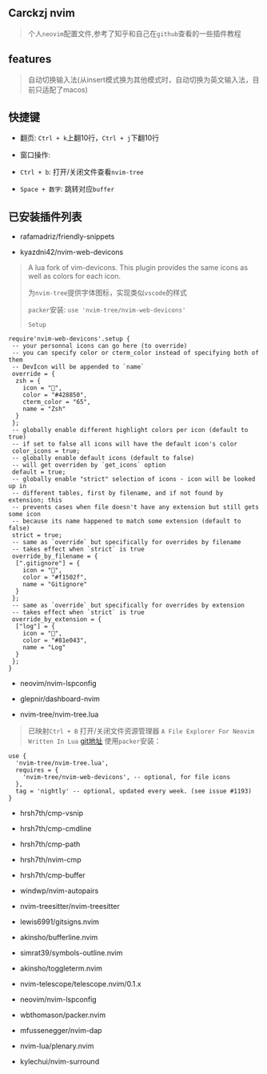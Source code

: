 ## Carckzj nvim

> 个人`neovim`配置文件,参考了知乎和自己在`github`查看的一些插件教程
## features
> 自动切换输入法(从insert模式换为其他模式时，自动切换为英文输入法，目前只适配了macos)

## 快捷键

- 翻页: `Ctrl + k`上翻10行，`Ctrl + j`下翻10行

- 窗口操作: 

- `Ctrl + b`: 打开/关闭文件查看`nvim-tree`

- `Space + 数字`: 跳转对应`buffer`

## 已安装插件列表

- rafamadriz/friendly-snippets

- kyazdni42/nvim-web-devicons

> A lua fork of vim-devicons. This plugin provides the same icons as well as colors for each icon.
>
> 为`nvim-tree`提供字体图标，实现类似`vscode`的样式
>
> `packer`安装: `use 'nvim-tree/nvim-web-devicons'`
>
> `Setup`

```
require'nvim-web-devicons'.setup {
 -- your personnal icons can go here (to override)
 -- you can specify color or cterm_color instead of specifying both of them
 -- DevIcon will be appended to `name`
 override = {
  zsh = {
    icon = "",
    color = "#428850",
    cterm_color = "65",
    name = "Zsh"
  }
 };
 -- globally enable different highlight colors per icon (default to true)
 -- if set to false all icons will have the default icon's color
 color_icons = true;
 -- globally enable default icons (default to false)
 -- will get overriden by `get_icons` option
 default = true;
 -- globally enable "strict" selection of icons - icon will be looked up in
 -- different tables, first by filename, and if not found by extension; this
 -- prevents cases when file doesn't have any extension but still gets some icon
 -- because its name happened to match some extension (default to false)
 strict = true;
 -- same as `override` but specifically for overrides by filename
 -- takes effect when `strict` is true
 override_by_filename = {
  [".gitignore"] = {
    icon = "",
    color = "#f1502f",
    name = "Gitignore"
  }
 };
 -- same as `override` but specifically for overrides by extension
 -- takes effect when `strict` is true
 override_by_extension = {
  ["log"] = {
    icon = "",
    color = "#81e043",
    name = "Log"
  }
 };
}
```

- neovim/nvim-lspconfig

- glepnir/dashboard-nvim

- nvim-tree/nvim-tree.lua
> 已映射`Ctrl + B` 打开/关闭文件资源管理器
> `A File Explorer For Neovim Written In Lua`
> [git地址](https://github.com/nvim-tree/nvim-tree.lua)
> 使用`packer`安装：
```
use {
  'nvim-tree/nvim-tree.lua',
  requires = {
    'nvim-tree/nvim-web-devicons', -- optional, for file icons
  },
  tag = 'nightly' -- optional, updated every week. (see issue #1193)
}
```

- hrsh7th/cmp-vsnip

- hrsh7th/cmp-cmdline

- hrsh7th/cmp-path

- hrsh7th/nvim-cmp

- hrsh7th/cmp-buffer

- windwp/nvim-autopairs

- nvim-treesitter/nvim-treesitter

- lewis6991/gitsigns.nvim

- akinsho/bufferline.nvim

- simrat39/symbols-outline.nvim

- akinsho/toggleterm.nvim

- nvim-telescope/telescope.nvim/0.1.x

- neovim/nvim-lspconfig

- wbthomason/packer.nvim

- mfussenegger/nvim-dap

- nvim-lua/plenary.nvim

- kylechui/nvim-surround

